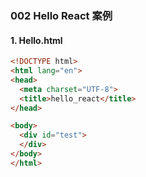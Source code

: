 ### 002 Hello React 案例

#### 1. Hello.html
  ```html
  <!DOCTYPE html>
  <html lang="en">
  <head>
    <meta charset="UTF-8">
    <title>hello_react</title>
  </head>

  <body>
    <div id="test">
    </div>
  </body>
  </html>
  ```

